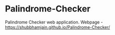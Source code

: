 # Palindrome-Checker
Palindrome Checker web application.
Webpage - https://shubbhamjain.github.io/Palindrome-Checker/

